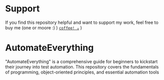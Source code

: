 # Support
If you find this repository helpful and want to support my work,
feel free to buy me (one or moore :) ) [`coffee! ☕`](https://buymeacoffee.com/katalinm)  )

# AutomateEverything
"AutomateEverything" is a comprehensive guide for beginners to kickstart their journey into test automation. This repository covers the fundamentals of programming, object-oriented principles, and essential automation tools
